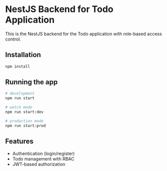 
# NestJS Backend for Todo Application

This is the NestJS backend for the Todo application with role-based access control.

## Installation

```bash
npm install
```

## Running the app

```bash
# development
npm run start

# watch mode
npm run start:dev

# production mode
npm run start:prod
```

## Features

- Authentication (login/register)
- Todo management with RBAC
- JWT-based authorization
